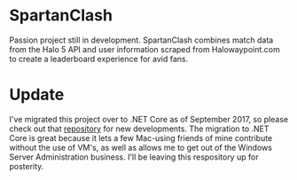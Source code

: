 # SpartanClash
  Passion project still in development.  SpartanClash combines match data from the Halo 5 API and user information scraped from Halowaypoint.com to create a leaderboard experience for avid fans.  
 
# Update
I've migrated this project over to .NET Core as of September 2017, so please check out that [repository](https://github.com/C-Kennelly/SpartanClashCore/tree/master) for new developments.  The migration to .NET Core is great because it lets a few Mac-using friends of mine contribute without the use of VM's, as well as allows me to get out of the Windows Server Administration business.  I'll be leaving this respository up for posterity.
